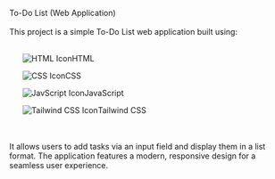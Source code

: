 To-Do List (Web Application)
<br><br>
This project is a simple To-Do List web application built using:
<br><br>
<ul><img src="https://www.flaticon.com/free-icon/html-5_732212?term=html&page=1&position=12&origin=search&related_id=732212" alt="HTML Icon">HTML</ul>
<ul><img src="https://www.flaticon.com/free-icon/css-3_732190?term=css&page=1&position=1&origin=search&related_id=732190" alt="CSS Icon">CSS</ul>
<ul><img src="https://www.flaticon.com/free-icon/js_5968292?term=javascript&page=1&position=3&origin=tag&related_id=5968292" alt="JavScript Icon">JavaScript</ul>
<ul><img src="https://static-00.iconduck.com/assets.00/tailwind-css-icon-2048x1229-u8dzt4uh.png" alt="Tailwind CSS Icon">Tailwind CSS</ul>
<br><br>
It allows users to add tasks via an input field and display them in a list format. The application features a modern, responsive design for a seamless user experience.
